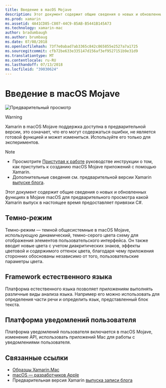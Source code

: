 ```yaml
---
title: Введение в macOS Mojave
description: Этот документ содержит общие сведения о новых и обновленных функциях в Mojave macOS для предварительного просмотра какой Xamarin выпуск в настоящее время предоставляет привязки C#.
ms.prod: xamarin
ms.assetid: 4A41CD85-C807-44C9-85AB-B5441B145A73
ms.technology: xamarin-mac
author: bradumbaugh
ms.author: brumbaug
ms.date: 07/08/2018
ms.openlocfilehash: 73f7e0abad7ab3365c842c865855e2527a7a1725
ms.sourcegitcommit: cfb72be633e335147d156af3ef9527151b9e31d9
ms.translationtype: MT
ms.contentlocale: ru-RU
ms.lasthandoff: 07/13/2018
ms.locfileid: "39030624"
---
```

# <a name="introduction-to-macos-mojave"></a>Введение в macOS Mojave

![Предварительный просмотр](~/media/shared/preview.png)

> [!WARNING]
> Xamarin в macOS Mojave поддержка доступна в предварительной версии, это означает, что его могут содержаться ошибки, не является готовой функцией и может измениться. Используйте его только для экспериментов.

> [!NOTE]
> - Просмотрите [Приступая к работе](~/mac/platform/introduction-to-macos-mojave/get-started.md) руководстве инструкции о том, как приступить к созданию macOS Mojave приложений с помощью Xamarin.
> - Дополнительные сведения см. предварительной версии Xamarin [выпуске блога](https://releases.xamarin.com/preview-release-xcode-10-beta-3/).

Этот документ содержит общие сведения о новых и обновленных функциях в Mojave macOS для предварительного просмотра какой Xamarin выпуск в настоящее время предоставляет привязки C#.

## <a name="dark-mode"></a>Темно-режим

Темно-режим — темной общесистемные в macOS Mojave, использующую динамический, темно-серого цвета схему для отображения элементов пользовательского интерфейса. Он также вводит новые цвета с учетом диакритических знаков, эффекты цветовой и содержимого оттенок цвета, благодаря чему приложения сторонних обоснованы независимо от того, пользовательские параметры цвета.

## <a name="natural-language-framework"></a>Framework естественного языка

Платформа естественного языка позволяет приложениям выполнять различные виды анализа языка. Например его можно использовать для определения части речи и определить язык, представленный блок текста.

## <a name="user-notifications-framework"></a>Платформа уведомлений пользователя

Платформа уведомлений пользователя включается в macOS Mojave, изменение API, использовать приложений Mac для работы с уведомлениями пользователя.

## <a name="related-links"></a>Связанные ссылки

- [Образцы Xamarin.Mac](https://developer.xamarin.com/samples/mac/)
- [macOS — разработчиков Apple](https://developer.apple.com/macos/)
- Предварительная версия Xamarin [выпуска записи блога](https://releases.xamarin.com/preview-release-xcode-10-beta-3/)
